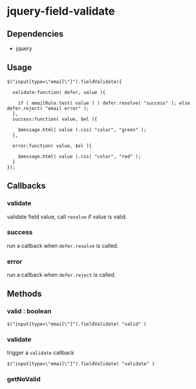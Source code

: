 jquery-field-validate
========================================

## Dependencies

* jquery

## Usage

```
$("input[type=\"email\"]").fieldValidate({
                           
  validate:function( defer, value ){
                           
    if ( emailRule.test( value ) ) defer.resolve( "success" ); else defer.reject( "email error" );
  },                       
  success:function( value, $el ){
                           
    $message.html( value ).css( "color", "green" );
  },                       
                           
  error:function( value, $el ){
                           
    $message.html( value ).css( "color", "red" );
  }                        
});      
```

## Callbacks

### validate

validate field value, call `resolve` if value is valid.

### success

run a callback when `defer.resolve` is called.

### error

run a callback when `defer.reject` is called.

## Methods

### valid : boolean

```
$("input[type=\"email\"]").fieldValidate( "valid" )
```

### validate

trigger a `validate` callback

```
$("input[type=\"email\"]").fieldValidate( "validate" )
```

### getNoValid

